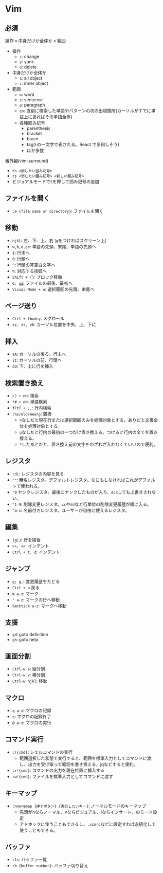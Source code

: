 # Vim

## 必須

操作 x 中身だけか全体か x 範囲

- 操作
  - `c`: change
  - `y`: yank
  - `d`: delete
- 中身だけか全体か
  - `a`: all object
  - `i`: inner object
- 範囲
  - `w`: word
  - `s`: sentence
  - `p`: paragraph
  - `gn`: 直前に検索した単語やパターンの次の出現箇所(カーソルがすでに単語上にあればその単語全体)
  - 各種囲み記号
    - parenthesis
    - bracket
    - brace
    - tag(`t`の一文字で表される。React で多用しそう)
    - ほか多数

番外編(vim-surround)

- `ds <消したい囲み記号>`
- `cs <消したい囲み記号> <新しい囲み記号>`
- ビジュアルモードで`S`を押して囲み記号の追加

## ファイルを開く

- `:e {file name or directory}`: ファイルを開く

## 移動

- `hjkl`: 左、下、上、右 (`g`をつければスクリーン上)
- `w,b,e,ge`: 単語の先頭、末尾、単語の先頭へ
- `$`: 行末へ
- `0`: 行頭へ
- `^`: 行頭の非空白文字へ
- `%`: 対応する括弧へ
- `Shift + {}`: ブロック移動
- `G, gg`: ファイルの最後、最初へ
- `Visual Mode + o`: 選択範囲の先頭、末尾へ

## ページ送り

- `Ctrl + fbudey`: スクロール
- `zz, zt, zb`: カーソル位置を中央、上、下に

## 挿入

- `aA`: カーソルの後ろ、行末へ
- `iI`: カーソルの前、行頭へ
- `oO`: 下、上に行を挿入

## 検索置き換え

- `/? + nN`: 検索
- `*# + nN`: 単語検索
- `fFtT + ;,`: 行内検索
- `:%s/old/new/g`: 置換
  - `%`なしだと現在行または選択範囲のみを処理対象とする。ありだと文書全体を処理対象とする。
  - `g`なしだと行内の最初の一つだけ置き換える。つけると行内の全てを置き換える。
  - `*`したあとだと、置き換え前の文字をわざわざ入れなくていいので便利。

## レジスタ

- `:di`: レジスタの内容を見る
- `""`: 無名レジスタ。デフォルトレジスタ。なにもしなければこれがデフォルトで使われる。
- `"0` ヤンクレジスタ。最後にヤンクしたものが入り、`dcx`しても上書きされない。
- `"1-9`: 削除変更レジスタ。`cc`や`dd`など行単位の削除変更履歴が順に入る。
- `"a-z`: 名前付きレジスタ。ユーザーが自由に使えるレジスタ。

## 編集

- `(g)J`: 行を結合
- `>>, <<`: インデント
- `Ctrl + t, d`: インデント

## ジャンプ

- `g; g,`: 変更履歴をたどる
- `Ctrl + o` 戻る
- `m a-z`: マーク
- `' a-z`: マークの行へ移動
- `backtick a-z`: マークへ移動

## 支援

- `gd`: goto definition
- `gh`: goto help

## 画面分割

- `Ctrl-w s`: 縦分割
- `Ctrl-w v`: 横分割
- `Ctrl-w hjkl`: 移動

## マクロ

- `q a-z`: マクロの記録
- `q`: マクロの記録終了
- `@ a-z`: マクロの実行

## コマンド実行

- `:!{cmd}`: シェルコマンドの実行
  - 範囲選択した状態で実行すると、範囲を標準入力としてコマンドに渡し、出力を受け取って範囲を書き換える。jqなどすると便利。
- `:r!{cmd}`: コマンドの出力を現在位置に挿入する
- `:w!{cmd}`: ファイルを標準入力としてコマンドに渡す

## キーマップ

- `:nnoremap {押すボタン} {実行したいキー}`: ノーマルモードのキーマップ
  - 先頭がnならノーマル、vならビジュアル、iならインサート、のモード設定
  - アドホックに使うこともできるし、`.vimrc`などに設定すれば永続化して使うこともできる。

## バッファ

- `:ls`: バッファ一覧
- `:b {buffer number}`: バッファ切り替え
